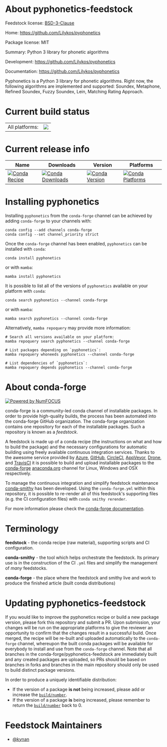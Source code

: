 About pyphonetics-feedstock
===========================

Feedstock license: [BSD-3-Clause](https://github.com/conda-forge/pyphonetics-feedstock/blob/main/LICENSE.txt)

Home: https://github.com/Lilykos/pyphonetics

Package license: MIT

Summary: Python 3 library for phonetic algorithms

Development: https://github.com/Lilykos/pyphonetics

Documentation: https://github.com/Lilykos/pyphonetics

Pyphonetics is a Python 3 library for phonetic algorithms. Right now, the
following algorithms are implemented and supported: Soundex, Metaphone,
Refined Soundex, Fuzzy Soundex, Lein, Matching Rating Approach.


Current build status
====================


<table><tr><td>All platforms:</td>
    <td>
      <a href="https://dev.azure.com/conda-forge/feedstock-builds/_build/latest?definitionId=17949&branchName=main">
        <img src="https://dev.azure.com/conda-forge/feedstock-builds/_apis/build/status/pyphonetics-feedstock?branchName=main">
      </a>
    </td>
  </tr>
</table>

Current release info
====================

| Name | Downloads | Version | Platforms |
| --- | --- | --- | --- |
| [![Conda Recipe](https://img.shields.io/badge/recipe-pyphonetics-green.svg)](https://anaconda.org/conda-forge/pyphonetics) | [![Conda Downloads](https://img.shields.io/conda/dn/conda-forge/pyphonetics.svg)](https://anaconda.org/conda-forge/pyphonetics) | [![Conda Version](https://img.shields.io/conda/vn/conda-forge/pyphonetics.svg)](https://anaconda.org/conda-forge/pyphonetics) | [![Conda Platforms](https://img.shields.io/conda/pn/conda-forge/pyphonetics.svg)](https://anaconda.org/conda-forge/pyphonetics) |

Installing pyphonetics
======================

Installing `pyphonetics` from the `conda-forge` channel can be achieved by adding `conda-forge` to your channels with:

```
conda config --add channels conda-forge
conda config --set channel_priority strict
```

Once the `conda-forge` channel has been enabled, `pyphonetics` can be installed with `conda`:

```
conda install pyphonetics
```

or with `mamba`:

```
mamba install pyphonetics
```

It is possible to list all of the versions of `pyphonetics` available on your platform with `conda`:

```
conda search pyphonetics --channel conda-forge
```

or with `mamba`:

```
mamba search pyphonetics --channel conda-forge
```

Alternatively, `mamba repoquery` may provide more information:

```
# Search all versions available on your platform:
mamba repoquery search pyphonetics --channel conda-forge

# List packages depending on `pyphonetics`:
mamba repoquery whoneeds pyphonetics --channel conda-forge

# List dependencies of `pyphonetics`:
mamba repoquery depends pyphonetics --channel conda-forge
```


About conda-forge
=================

[![Powered by
NumFOCUS](https://img.shields.io/badge/powered%20by-NumFOCUS-orange.svg?style=flat&colorA=E1523D&colorB=007D8A)](https://numfocus.org)

conda-forge is a community-led conda channel of installable packages.
In order to provide high-quality builds, the process has been automated into the
conda-forge GitHub organization. The conda-forge organization contains one repository
for each of the installable packages. Such a repository is known as a *feedstock*.

A feedstock is made up of a conda recipe (the instructions on what and how to build
the package) and the necessary configurations for automatic building using freely
available continuous integration services. Thanks to the awesome service provided by
[Azure](https://azure.microsoft.com/en-us/services/devops/), [GitHub](https://github.com/),
[CircleCI](https://circleci.com/), [AppVeyor](https://www.appveyor.com/),
[Drone](https://cloud.drone.io/welcome), and [TravisCI](https://travis-ci.com/)
it is possible to build and upload installable packages to the
[conda-forge](https://anaconda.org/conda-forge) [anaconda.org](https://anaconda.org/)
channel for Linux, Windows and OSX respectively.

To manage the continuous integration and simplify feedstock maintenance
[conda-smithy](https://github.com/conda-forge/conda-smithy) has been developed.
Using the ``conda-forge.yml`` within this repository, it is possible to re-render all of
this feedstock's supporting files (e.g. the CI configuration files) with ``conda smithy rerender``.

For more information please check the [conda-forge documentation](https://conda-forge.org/docs/).

Terminology
===========

**feedstock** - the conda recipe (raw material), supporting scripts and CI configuration.

**conda-smithy** - the tool which helps orchestrate the feedstock.
                   Its primary use is in the construction of the CI ``.yml`` files
                   and simplify the management of *many* feedstocks.

**conda-forge** - the place where the feedstock and smithy live and work to
                  produce the finished article (built conda distributions)


Updating pyphonetics-feedstock
==============================

If you would like to improve the pyphonetics recipe or build a new
package version, please fork this repository and submit a PR. Upon submission,
your changes will be run on the appropriate platforms to give the reviewer an
opportunity to confirm that the changes result in a successful build. Once
merged, the recipe will be re-built and uploaded automatically to the
`conda-forge` channel, whereupon the built conda packages will be available for
everybody to install and use from the `conda-forge` channel.
Note that all branches in the conda-forge/pyphonetics-feedstock are
immediately built and any created packages are uploaded, so PRs should be based
on branches in forks and branches in the main repository should only be used to
build distinct package versions.

In order to produce a uniquely identifiable distribution:
 * If the version of a package **is not** being increased, please add or increase
   the [``build/number``](https://docs.conda.io/projects/conda-build/en/latest/resources/define-metadata.html#build-number-and-string).
 * If the version of a package **is** being increased, please remember to return
   the [``build/number``](https://docs.conda.io/projects/conda-build/en/latest/resources/define-metadata.html#build-number-and-string)
   back to 0.

Feedstock Maintainers
=====================

* [@kynan](https://github.com/kynan/)

